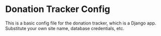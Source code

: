 # Donation Tracker Config
This is a basic config file for the donation tracker, which is a Django app.  Substitute your own site name, database credentials, etc.
